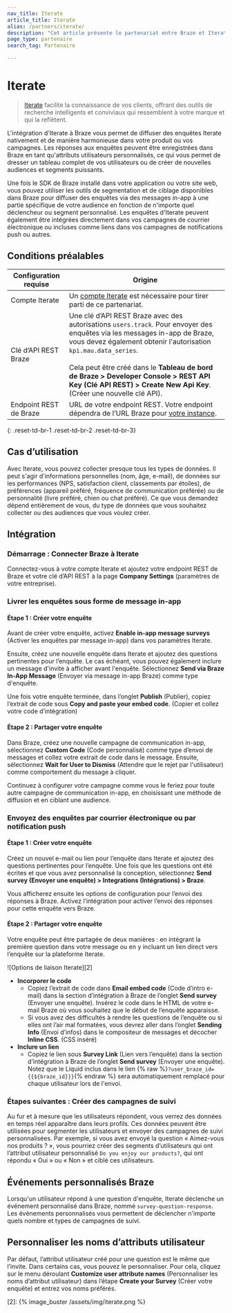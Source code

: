 ```yaml
---
nav_title: Iterate
article_title: Iterate
alias: /partners/iterate/
description: "Cet article présente le partenariat entre Braze et Iterate, ce qui vous permet d’enrichir les données client en utilisant des enquêtes pour ajouter des informations supplémentaires."
page_type: partenaire
search_tag: Partenaire

---
```


# Iterate

> [Iterate](https://iteratehq.com) facilite la connaissance de vos clients, offrant des outils de recherche intelligents et conviviaux qui ressemblent à votre marque et qui la reflètent.

L'intégration d'Iterate à Braze vous permet de diffuser des enquêtes Iterate nativement et de manière harmonieuse dans votre produit ou vos campagnes. Les réponses aux enquêtes peuvent être enregistrées dans Braze en tant qu'attributs utilisateurs personnalisés, ce qui vous permet de dresser un tableau complet de vos utilisateurs ou de créer de nouvelles audiences et segments puissants.

Une fois le SDK de Braze installé dans votre application ou votre site web, vous pouvez utiliser les outils de segmentation et de ciblage disponibles dans Braze pour diffuser des enquêtes via des messages in-app à une partie spécifique de votre audience en fonction de n'importe quel déclencheur ou segment personnalisé. Les enquêtes d'Iterate peuvent également être intégrées directement dans vos campagnes de courrier électronique ou incluses comme liens dans vos campagnes de notifications push ou autres.

## Conditions préalables

| Configuration requise | Origine |
|---|---|
|Compte Iterate | Un [compte Iterate](https://iteratehq.com) est nécessaire pour tirer parti de ce partenariat. |
| Clé d’API REST Braze | Une clé d’API REST Braze avec des autorisations `users.track`. Pour envoyer des enquêtes via les messages in-app de Braze, vous devez également obtenir l'autorisation `kpi.mau.data_series`.<br><br> Cela peut être créé dans le **Tableau de bord de Braze > Developer Console > REST API Key (Clé API REST) > Create New Api Key**. (Créer une nouvelle clé API).|
| Endpoint REST de Braze  | URL de votre endpoint REST. Votre endpoint dépendra de l’URL Braze pour [votre instance][6]. |
{: .reset-td-br-1 .reset-td-br-2 .reset-td-br-3}

## Cas d’utilisation

Avec Iterate, vous pouvez collecter presque tous les types de données. Il peut s'agir d'informations personnelles (nom, âge, e-mail), de données sur les performances (NPS, satisfaction client, classements par étoiles), de préférences (appareil préféré, fréquence de communication préférée) ou de personnalité (livre préféré, chien ou chat préféré). Ce que vous demandez dépend entièrement de vous, du type de données que vous souhaitez collecter ou des audiences que vous voulez créer.

## Intégration

### Démarrage : Connecter Braze à Iterate

Connectez-vous à votre compte Iterate et ajoutez votre endpoint REST de Braze et votre clé d’API REST à la page **Company Settings** (paramètres de votre entreprise).

### Livrer les enquêtes sous forme de message in-app

#### Étape 1 : Créer votre enquête

Avant de créer votre enquête, activez **Enable in-app message surveys** (Activer les enquêtes par message in-app) dans vos paramètres Iterate.

Ensuite, créez une nouvelle enquête dans Iterate et ajoutez des questions pertinentes pour l’enquête. Le cas échéant, vous pouvez également inclure un message d'invite à afficher avant l'enquête. Sélectionnez **Send via Braze In-App Message** (Envoyer via message in-app Braze) comme type d'enquête.

Une fois votre enquête terminée, dans l’onglet **Publish** (Publier), copiez l’extrait de code sous **Copy and paste your embed code**. (Copier et collez votre code d’intégration)

#### Étape 2 : Partager votre enquête

Dans Braze, créez une nouvelle campagne de communication in-app, sélectionnez **Custom Code** (Code personnalisé) comme type d’envoi de messages et collez votre extrait de code dans le message. Ensuite, sélectionnez **Wait for User to Dismiss** (Attendre que le rejet par l'utilisateur) comme comportement du message à cliquer.

Continuez à configurer votre campagne comme vous le feriez pour toute autre campagne de communication in-app, en choisissant une méthode de diffusion et en ciblant une audience.

### Envoyez des enquêtes par courrier électronique ou par notification push

#### Étape 1 : Créer votre enquête

Créez un nouvel e-mail ou lien pour l’enquête dans Iterate et ajoutez des questions pertinentes pour l’enquête. Une fois que les questions ont été écrites et que vous avez personnalisé la conception, sélectionnez **Send survey (Envoyer une enquête) > Integrations (Intégrations) > Braze**.

Vous afficherez ensuite les options de configuration pour l’envoi des réponses à Braze. Activez l’intégration pour activer l’envoi des réponses pour cette enquête vers Braze. 

#### Étape 2 : Partager votre enquête

Votre enquête peut être partagée de deux manières : en intégrant la première question dans votre message ou en y incluant un lien direct vers l’enquête sur la plateforme Iterate.

![Options de liaison Iterate][2]

- **Incorporer le code**
  - Copiez l’extrait de code dans **Email embed code** (Code d’intro e-mail) dans la section d’intégration à Braze de l’onglet **Send survey** (Envoyer une enquête). Insérez le code dans le HTML de votre e-mail Braze où vous souhaitez que le début de l’enquête apparaisse. 
  - Si vous avez des difficultés à rendre les questions de l’enquête ou si elles ont l’air mal formatées, vous devrez aller dans l’onglet **Sending Info** (Envoi d’infos) dans le compositeur de messages et décocher **Inline CSS**. (CSS inséré)
- **Inclure un lien**
  - Copiez le lien sous **Survey Link** (Lien vers l’enquête) dans la section d’intégration à Braze de l’onglet **Send survey** (Envoyer une enquête). Notez que le Liquid inclus dans le lien {% raw %}`?user_braze_id={{${braze_id}}}`{% endraw %} sera automatiquement remplacé pour chaque utilisateur lors de l'envoi.

### Étapes suivantes : Créer des campagnes de suivi

Au fur et à mesure que les utilisateurs répondent, vous verrez des données en temps réel apparaître dans leurs profils. Ces données peuvent être utilisées pour segmenter les utilisateurs et envoyer des campagnes de suivi personnalisées. Par exemple, si vous avez envoyé la question « Aimez-vous nos produits ? », vous pourriez créer des segments d’utilisateurs qui ont l’attribut utilisateur personnalisé `Do you enjoy our products?`, qui ont répondu « Oui » ou « Non » et ciblé ces utilisateurs.

## Événements personnalisés Braze

Lorsqu'un utilisateur répond à une question d'enquête, Iterate déclenche un événement personnalisé dans Braze, nommé `survey-question-response`. Les événements personnalisés vous permettent de déclencher n'importe quels nombre et types de campagnes de suivi.

## Personnaliser les noms d’attributs utilisateur

Par défaut, l’attribut utilisateur créé pour une question est le même que l’invite. 
Dans certains cas, vous pouvez le personnaliser. Pour cela, cliquez sur le menu déroulant **Customize user attribute names** (Personnaliser les noms d’attribut utilisateur) dans l’étape **Create your Survey** (Créer votre enquête) et entrez vos noms préférés.

[6]: {{site.baseurl}}/api/basics?redirected=true#endpoints
[2]: {% image_buster /assets/img/iterate.png %}
